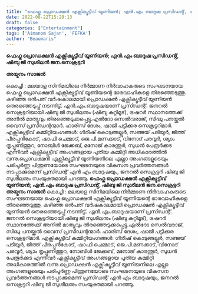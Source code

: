 ```yaml
---
title: "ഫെഫ്ക പ്രൊഡക്ഷൻ എക്സിക്യൂട്ടീവ് യൂണിയൻ;‍ എൻ.എം ബാദുഷ പ്രസിഡൻ്റ്, ഷിബു ജി സുശീലൻ ജന.സെക്രട്ടറി"
date: 2022-08-22T15:29:13
draft: false
categories: ["Entertainment"]
tags: ['Aimanom Sajan', 'FEFKA']
author: "Beaumaris"
---
```


<strong>ഫെഫ്ക പ്രൊഡക്ഷൻ എക്സിക്യൂട്ടീവ് യൂണിയൻ;‍ എൻ.എം ബാദുഷ പ്രസിഡൻ്റ്, ഷിബു ജി സുശീലൻ ജന.സെക്രട്ടറി</strong>

<strong>അയ്മനം സാജൻ</strong>

കൊച്ചി : മലയാള സിനിമയിലെ നിർമ്മാണ നിർവാഹകരുടെ സംഘടനയായ ഫെഫ്ക പ്രൊഡക്ഷൻ എക്സിക്യൂട്ടീവ് യൂണിയന്റെ ഭാരവാഹികളെ തിരഞ്ഞെടുത്തു. കഴിഞ്ഞ ഒൻപത് വർഷകാലമായി പ്രൊഡക്ഷൻ എക്സിക്യൂട്ടീവ് യൂണിയൻ തെരഞ്ഞെടുപ്പ് നടന്നിട്ട്. എൻ.എം.ബാദുഷയാണ് പ്രസിഡന്റ്. ജനറൽ സെക്രട്ടറിയായി ഷിബു ജി സുശീലനും (ഷിബു കുറ്റിമൂട്), ട്രഷറർ സ്ഥാനത്തേക്ക് അനിൽ മാത്യുവും തിരഞ്ഞെടുക്കപ്പെട്ടു.എൽദോ സെൽവരാജ്, സിദ്ധു പനയ്ക്കൽ വൈസ് പ്രസിഡന്റന്മാർ. ഹാരിസ് ദേശം, ഷാജി പട്ടിക്കര സെക്രട്ടറിമാർ. എക്സിക്യുട്ടീവ് കമ്മിറ്റിയംഗങ്ങൾ: ഗിരീഷ് കൊടുങ്ങല്ലൂർ, സഞ്ജയ് പടിയൂർ, ജിത്ത് പീരപ്പൻകോട്, ഷാഫി ചെമ്മാട്, ജെ.പി.മണക്കാട്, വിനോദ് പരവൂർ, ശ്യാം തൃപ്പൂണിത്തുറ, നോബിൾ ജേക്കബ്, മനോജ് കാരന്തൂർ, സുധൻ പേരൂർക്കട എന്നിവർ എക്സിക്യൂട്ടീവ് അംഗങ്ങളായ പുതിയ കമ്മിറ്റി അധികാരത്തിൽ വന്നു.പ്രൊഡക്ഷൻ എക്സിക്യൂട്ടീവ് യൂണിയനിലെ എല്ലാ അംഗങ്ങളുടെയും പരിപൂർണ്ണ പിന്തുണയോടെ സംഘടനയുടെ വികസന പ്രവർത്തനങ്ങൾ നടപ്പാക്കുമെന്ന് പ്രസിഡന്റ് എൻ എം ബാദുഷയും, ജനറൽ സെക്രട്ടറി ഷിബു ജി സുശീലനും സംയുക്തമായി പറഞ്ഞു.
**ഫെഫ്ക പ്രൊഡക്ഷൻ എക്സിക്യൂട്ടീവ് യൂണിയൻ;‍ എൻ.എം ബാദുഷ പ്രസിഡൻ്റ്, ഷിബു ജി സുശീലൻ ജന.സെക്രട്ടറി** **അയ്മനം സാജൻ** കൊച്ചി : മലയാള സിനിമയിലെ നിർമ്മാണ നിർവാഹകരുടെ സംഘടനയായ ഫെഫ്ക പ്രൊഡക്ഷൻ എക്സിക്യൂട്ടീവ് യൂണിയന്റെ ഭാരവാഹികളെ തിരഞ്ഞെടുത്തു. കഴിഞ്ഞ ഒൻപത് വർഷകാലമായി പ്രൊഡക്ഷൻ എക്സിക്യൂട്ടീവ് യൂണിയൻ തെരഞ്ഞെടുപ്പ് നടന്നിട്ട്. എൻ.എം.ബാദുഷയാണ് പ്രസിഡന്റ്. ജനറൽ സെക്രട്ടറിയായി ഷിബു ജി സുശീലനും (ഷിബു കുറ്റിമൂട്), ട്രഷറർ സ്ഥാനത്തേക്ക് അനിൽ മാത്യുവും തിരഞ്ഞെടുക്കപ്പെട്ടു.എൽദോ സെൽവരാജ്, സിദ്ധു പനയ്ക്കൽ വൈസ് പ്രസിഡന്റന്മാർ. ഹാരിസ് ദേശം, ഷാജി പട്ടിക്കര സെക്രട്ടറിമാർ. എക്സിക്യുട്ടീവ് കമ്മിറ്റിയംഗങ്ങൾ: ഗിരീഷ് കൊടുങ്ങല്ലൂർ, സഞ്ജയ് പടിയൂർ, ജിത്ത് പീരപ്പൻകോട്, ഷാഫി ചെമ്മാട്, ജെ.പി.മണക്കാട്, വിനോദ് പരവൂർ, ശ്യാം തൃപ്പൂണിത്തുറ, നോബിൾ ജേക്കബ്, മനോജ് കാരന്തൂർ, സുധൻ പേരൂർക്കട എന്നിവർ എക്സിക്യൂട്ടീവ് അംഗങ്ങളായ പുതിയ കമ്മിറ്റി അധികാരത്തിൽ വന്നു.പ്രൊഡക്ഷൻ എക്സിക്യൂട്ടീവ് യൂണിയനിലെ എല്ലാ അംഗങ്ങളുടെയും പരിപൂർണ്ണ പിന്തുണയോടെ സംഘടനയുടെ വികസന പ്രവർത്തനങ്ങൾ നടപ്പാക്കുമെന്ന് പ്രസിഡന്റ് എൻ എം ബാദുഷയും, ജനറൽ സെക്രട്ടറി ഷിബു ജി സുശീലനും സംയുക്തമായി പറഞ്ഞു.
